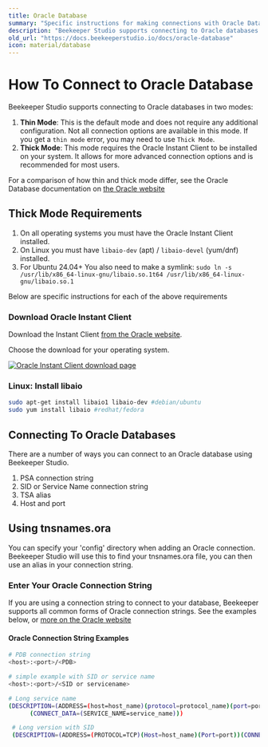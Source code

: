 ```yaml
---
title: Oracle Database
summary: "Specific instructions for making connections with Oracle Database"
description: "Beekeeper Studio supports connecting to Oracle databases in both thin and thick mode. This guide provides instructions for setting up the Oracle Instant Client and connecting to your database."
old_url: "https://docs.beekeeperstudio.io/docs/oracle-database"
icon: material/database
---
```


# How To Connect to Oracle Database

Beekeeper Studio supports connecting to Oracle databases in two modes:

1. **Thin Mode**: This is the default mode and does not require any additional configuration. Not all connection options are available in this mode. If you get a `thin mode` error, you may need to use `Thick Mode`.
2. **Thick Mode**: This mode requires the Oracle Instant Client to be installed on your system. It allows for more advanced connection options and is recommended for most users.

For a comparison of how thin and thick mode differ, see the Oracle Database documentation on [the Oracle website](https://node-oracledb.readthedocs.io/en/latest/user_guide/appendix_a.html#oracle-database-features-supported-by-node-oracledb)

## Thick Mode Requirements

1. On all operating systems you must have the Oracle Instant Client installed.
2. On Linux you must have `libaio-dev` (apt) / `libaio-devel` (yum/dnf) installed.
3. For Ubuntu 24.04+ You also need to make a symlink: `sudo ln -s /usr/lib/x86_64-linux-gnu/libaio.so.1t64 /usr/lib/x86_64-linux-gnu/libaio.so.1`

Below are specific instructions for each of the above requirements

### Download Oracle Instant Client

Download the Instant Client [from the Oracle website](https://www.oracle.com/cis/database/technologies/instant-client/downloads.html).

Choose the download for your operating system.

[![Oracle Instant Client download page](../../assets/images/instant-client-download.png)](https://www.oracle.com/cis/database/technologies/instant-client/downloads.html)


### Linux: Install libaio

```bash
sudo apt-get install libaio1 libaio-dev #debian/ubuntu
sudo yum install libaio #redhat/fedora
```

## Connecting To Oracle Databases

There are a number of ways you can connect to an Oracle database using Beekeeper Studio.

1. PSA connection string
1. SID or Service Name connection string
2. TSA alias
3. Host and port

## Using tnsnames.ora

You can specify your 'config' directory when adding an Oracle connection. Beekeeper Studio will use this to find your tnsnames.ora file, you can then use an alias in your connection string.

### Enter Your Oracle Connection String

If you are using a connection string to connect to your database, Beekeeper supports all common forms of Oracle connection strings. See the examples below, or [more on the Oracle website](https://docs.oracle.com/en/database/other-databases/essbase/21/essoa/connection-string-formats.html)

#### Oracle Connection String Examples

```bash
# PDB connection string
<host>:<port>/<PDB>

# simple example with SID or service name
<host>:<port>/<SID or servicename>

# Long service name
(DESCRIPTION=(ADDRESS=(host=host_name)(protocol=protocol_name)(port=port_number))
      (CONNECT_DATA=(SERVICE_NAME=service_name)))

 # Long version with SID
 (DESCRIPTION=(ADDRESS=(PROTOCOL=TCP)(Host=host_name)(Port=port))(CONNECT_DATA=(SID=sid_here)))
```
